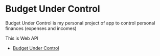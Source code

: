 # Budget Under Control
Budget Under Control is my personal project of app to control personal finances (expenses and incomes)

This is Web API

- [Budget Under Control](https://github.com/lswiderski/budget-under-control)